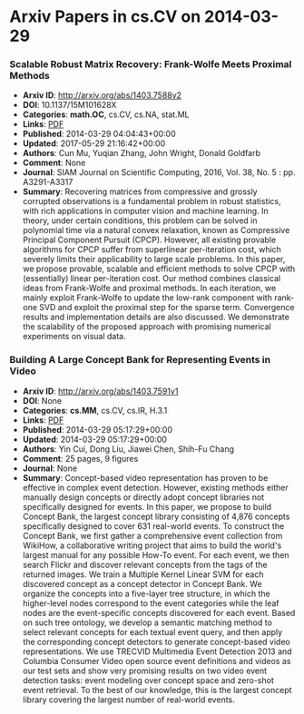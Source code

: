 # Arxiv Papers in cs.CV on 2014-03-29
### Scalable Robust Matrix Recovery: Frank-Wolfe Meets Proximal Methods
- **Arxiv ID**: http://arxiv.org/abs/1403.7588v2
- **DOI**: 10.1137/15M101628X
- **Categories**: **math.OC**, cs.CV, cs.NA, stat.ML
- **Links**: [PDF](http://arxiv.org/pdf/1403.7588v2)
- **Published**: 2014-03-29 04:04:43+00:00
- **Updated**: 2017-05-29 21:16:42+00:00
- **Authors**: Cun Mu, Yuqian Zhang, John Wright, Donald Goldfarb
- **Comment**: None
- **Journal**: SIAM Journal on Scientific Computing, 2016, Vol. 38, No. 5 : pp.
  A3291-A3317
- **Summary**: Recovering matrices from compressive and grossly corrupted observations is a fundamental problem in robust statistics, with rich applications in computer vision and machine learning. In theory, under certain conditions, this problem can be solved in polynomial time via a natural convex relaxation, known as Compressive Principal Component Pursuit (CPCP). However, all existing provable algorithms for CPCP suffer from superlinear per-iteration cost, which severely limits their applicability to large scale problems. In this paper, we propose provable, scalable and efficient methods to solve CPCP with (essentially) linear per-iteration cost. Our method combines classical ideas from Frank-Wolfe and proximal methods. In each iteration, we mainly exploit Frank-Wolfe to update the low-rank component with rank-one SVD and exploit the proximal step for the sparse term. Convergence results and implementation details are also discussed. We demonstrate the scalability of the proposed approach with promising numerical experiments on visual data.



### Building A Large Concept Bank for Representing Events in Video
- **Arxiv ID**: http://arxiv.org/abs/1403.7591v1
- **DOI**: None
- **Categories**: **cs.MM**, cs.CV, cs.IR, H.3.1
- **Links**: [PDF](http://arxiv.org/pdf/1403.7591v1)
- **Published**: 2014-03-29 05:17:29+00:00
- **Updated**: 2014-03-29 05:17:29+00:00
- **Authors**: Yin Cui, Dong Liu, Jiawei Chen, Shih-Fu Chang
- **Comment**: 25 pages, 9 figures
- **Journal**: None
- **Summary**: Concept-based video representation has proven to be effective in complex event detection. However, existing methods either manually design concepts or directly adopt concept libraries not specifically designed for events. In this paper, we propose to build Concept Bank, the largest concept library consisting of 4,876 concepts specifically designed to cover 631 real-world events. To construct the Concept Bank, we first gather a comprehensive event collection from WikiHow, a collaborative writing project that aims to build the world's largest manual for any possible How-To event. For each event, we then search Flickr and discover relevant concepts from the tags of the returned images. We train a Multiple Kernel Linear SVM for each discovered concept as a concept detector in Concept Bank. We organize the concepts into a five-layer tree structure, in which the higher-level nodes correspond to the event categories while the leaf nodes are the event-specific concepts discovered for each event. Based on such tree ontology, we develop a semantic matching method to select relevant concepts for each textual event query, and then apply the corresponding concept detectors to generate concept-based video representations. We use TRECVID Multimedia Event Detection 2013 and Columbia Consumer Video open source event definitions and videos as our test sets and show very promising results on two video event detection tasks: event modeling over concept space and zero-shot event retrieval. To the best of our knowledge, this is the largest concept library covering the largest number of real-world events.



